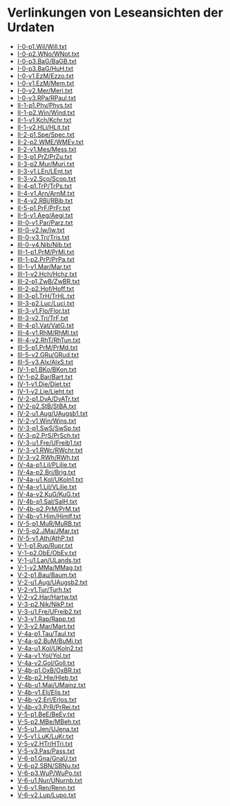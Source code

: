 # Verlinkungen von Leseansichten der Urdaten

- <a href="https://publikationen.badw.de/de/data?encoding=cp437&template=data_pre.tpl&url=https%3A%2F%2Fdaten.badw.de%2Fmhd-korpus%2F-%2Fraw%2Farbeitsfassung%2FP%2FI-0-p1.Wil%2FWill.txt" target="_blank" rel="noopener noreferrer">I-0-p1.Wil/Will.txt</a>
- <a href="https://publikationen.badw.de/de/data?encoding=cp437&template=data_pre.tpl&url=https%3A%2F%2Fdaten.badw.de%2Fmhd-korpus%2F-%2Fraw%2Farbeitsfassung%2FP%2FI-0-p2.WNo%2FWNot.txt" target="_blank" rel="noopener noreferrer">I-0-p2.WNo/WNot.txt</a>
- <a href="https://publikationen.badw.de/de/data?encoding=cp437&template=data_pre.tpl&url=https%3A%2F%2Fdaten.badw.de%2Fmhd-korpus%2F-%2Fraw%2Farbeitsfassung%2FP%2FI-0-p3.BaG%2FBaGB.txt" target="_blank" rel="noopener noreferrer">I-0-p3.BaG/BaGB.txt</a>
- <a href="https://publikationen.badw.de/de/data?encoding=cp437&template=data_pre.tpl&url=https%3A%2F%2Fdaten.badw.de%2Fmhd-korpus%2F-%2Fraw%2Farbeitsfassung%2FP%2FI-0-p3.BaG%2FHuH.txt" target="_blank" rel="noopener noreferrer">I-0-p3.BaG/HuH.txt</a>
- <a href="https://publikationen.badw.de/de/data?encoding=cp437&template=data_pre.tpl&url=https%3A%2F%2Fdaten.badw.de%2Fmhd-korpus%2F-%2Fraw%2Farbeitsfassung%2FP%2FI-0-v1.EzM%2FEzzo.txt" target="_blank" rel="noopener noreferrer">I-0-v1.EzM/Ezzo.txt</a>
- <a href="https://publikationen.badw.de/de/data?encoding=cp437&template=data_pre.tpl&url=https%3A%2F%2Fdaten.badw.de%2Fmhd-korpus%2F-%2Fraw%2Farbeitsfassung%2FP%2FI-0-v1.EzM%2FMem.txt" target="_blank" rel="noopener noreferrer">I-0-v1.EzM/Mem.txt</a>
- <a href="https://publikationen.badw.de/de/data?encoding=cp437&template=data_pre.tpl&url=https%3A%2F%2Fdaten.badw.de%2Fmhd-korpus%2F-%2Fraw%2Farbeitsfassung%2FP%2FI-0-v2.Mer%2FMeri.txt" target="_blank" rel="noopener noreferrer">I-0-v2.Mer/Meri.txt</a>
- <a href="https://publikationen.badw.de/de/data?encoding=cp437&template=data_pre.tpl&url=https%3A%2F%2Fdaten.badw.de%2Fmhd-korpus%2F-%2Fraw%2Farbeitsfassung%2FP%2FI-0-v3.RPa%2FRPaul.txt" target="_blank" rel="noopener noreferrer">I-0-v3.RPa/RPaul.txt</a>
- <a href="https://publikationen.badw.de/de/data?encoding=cp437&template=data_pre.tpl&url=https%3A%2F%2Fdaten.badw.de%2Fmhd-korpus%2F-%2Fraw%2Farbeitsfassung%2FP%2FII-1-p1.Phy%2FPhys.txt" target="_blank" rel="noopener noreferrer">II-1-p1.Phy/Phys.txt</a>
- <a href="https://publikationen.badw.de/de/data?encoding=cp437&template=data_pre.tpl&url=https%3A%2F%2Fdaten.badw.de%2Fmhd-korpus%2F-%2Fraw%2Farbeitsfassung%2FP%2FII-1-p2.Win%2FWind.txt" target="_blank" rel="noopener noreferrer">II-1-p2.Win/Wind.txt</a>
- <a href="https://publikationen.badw.de/de/data?encoding=cp437&template=data_pre.tpl&url=https%3A%2F%2Fdaten.badw.de%2Fmhd-korpus%2F-%2Fraw%2Farbeitsfassung%2FP%2FII-1-v1.Kch%2FKchr.txt" target="_blank" rel="noopener noreferrer">II-1-v1.Kch/Kchr.txt</a>
- <a href="https://publikationen.badw.de/de/data?encoding=cp437&template=data_pre.tpl&url=https%3A%2F%2Fdaten.badw.de%2Fmhd-korpus%2F-%2Fraw%2Farbeitsfassung%2FP%2FII-1-v2.HLi%2FHLit.txt" target="_blank" rel="noopener noreferrer">II-1-v2.HLi/HLit.txt</a>
- <a href="https://publikationen.badw.de/de/data?encoding=cp437&template=data_pre.tpl&url=https%3A%2F%2Fdaten.badw.de%2Fmhd-korpus%2F-%2Fraw%2Farbeitsfassung%2FP%2FII-2-p1.Spe%2FSpec.txt" target="_blank" rel="noopener noreferrer">II-2-p1.Spe/Spec.txt</a>
- <a href="https://publikationen.badw.de/de/data?encoding=cp437&template=data_pre.tpl&url=https%3A%2F%2Fdaten.badw.de%2Fmhd-korpus%2F-%2Fraw%2Farbeitsfassung%2FP%2FII-2-p2.WME%2FWMEv.txt" target="_blank" rel="noopener noreferrer">II-2-p2.WME/WMEv.txt</a>
- <a href="https://publikationen.badw.de/de/data?encoding=cp437&template=data_pre.tpl&url=https%3A%2F%2Fdaten.badw.de%2Fmhd-korpus%2F-%2Fraw%2Farbeitsfassung%2FP%2FII-2-v1.Mes%2FMess.txt" target="_blank" rel="noopener noreferrer">II-2-v1.Mes/Mess.txt</a>
- <a href="https://publikationen.badw.de/de/data?encoding=cp437&template=data_pre.tpl&url=https%3A%2F%2Fdaten.badw.de%2Fmhd-korpus%2F-%2Fraw%2Farbeitsfassung%2FP%2FII-3-p1.PrZ%2FPrZu.txt" target="_blank" rel="noopener noreferrer">II-3-p1.PrZ/PrZu.txt</a>
- <a href="https://publikationen.badw.de/de/data?encoding=cp437&template=data_pre.tpl&url=https%3A%2F%2Fdaten.badw.de%2Fmhd-korpus%2F-%2Fraw%2Farbeitsfassung%2FP%2FII-3-p2.Mur%2FMuri.txt" target="_blank" rel="noopener noreferrer">II-3-p2.Mur/Muri.txt</a>
- <a href="https://publikationen.badw.de/de/data?encoding=cp437&template=data_pre.tpl&url=https%3A%2F%2Fdaten.badw.de%2Fmhd-korpus%2F-%2Fraw%2Farbeitsfassung%2FP%2FII-3-v1.LEn%2FLEnt.txt" target="_blank" rel="noopener noreferrer">II-3-v1.LEn/LEnt.txt</a>
- <a href="https://publikationen.badw.de/de/data?encoding=cp437&template=data_pre.tpl&url=https%3A%2F%2Fdaten.badw.de%2Fmhd-korpus%2F-%2Fraw%2Farbeitsfassung%2FP%2FII-3-v2.Sco%2FScop.txt" target="_blank" rel="noopener noreferrer">II-3-v2.Sco/Scop.txt</a>
- <a href="https://publikationen.badw.de/de/data?encoding=cp437&template=data_pre.tpl&url=https%3A%2F%2Fdaten.badw.de%2Fmhd-korpus%2F-%2Fraw%2Farbeitsfassung%2FP%2FII-4-p1.TrP%2FTrPs.txt" target="_blank" rel="noopener noreferrer">II-4-p1.TrP/TrPs.txt</a>
- <a href="https://publikationen.badw.de/de/data?encoding=cp437&template=data_pre.tpl&url=https%3A%2F%2Fdaten.badw.de%2Fmhd-korpus%2F-%2Fraw%2Farbeitsfassung%2FP%2FII-4-v1.Arn%2FArnM.txt" target="_blank" rel="noopener noreferrer">II-4-v1.Arn/ArnM.txt</a>
- <a href="https://publikationen.badw.de/de/data?encoding=cp437&template=data_pre.tpl&url=https%3A%2F%2Fdaten.badw.de%2Fmhd-korpus%2F-%2Fraw%2Farbeitsfassung%2FP%2FII-4-v2.RBi%2FRBib.txt" target="_blank" rel="noopener noreferrer">II-4-v2.RBi/RBib.txt</a>
- <a href="https://publikationen.badw.de/de/data?encoding=cp437&template=data_pre.tpl&url=https%3A%2F%2Fdaten.badw.de%2Fmhd-korpus%2F-%2Fraw%2Farbeitsfassung%2FP%2FII-5-p1.PrF%2FPrFr.txt" target="_blank" rel="noopener noreferrer">II-5-p1.PrF/PrFr.txt</a>
- <a href="https://publikationen.badw.de/de/data?encoding=cp437&template=data_pre.tpl&url=https%3A%2F%2Fdaten.badw.de%2Fmhd-korpus%2F-%2Fraw%2Farbeitsfassung%2FP%2FII-5-v1.Aeg%2FAegi.txt" target="_blank" rel="noopener noreferrer">II-5-v1.Aeg/Aegi.txt</a>
- <a href="https://publikationen.badw.de/de/data?encoding=cp437&template=data_pre.tpl&url=https%3A%2F%2Fdaten.badw.de%2Fmhd-korpus%2F-%2Fraw%2Farbeitsfassung%2FP%2FIII-0-v1.Par%2FParz.txt" target="_blank" rel="noopener noreferrer">III-0-v1.Par/Parz.txt</a>
- <a href="https://publikationen.badw.de/de/data?encoding=cp437&template=data_pre.tpl&url=https%3A%2F%2Fdaten.badw.de%2Fmhd-korpus%2F-%2Fraw%2Farbeitsfassung%2FP%2FIII-0-v2.Iw%2FIw.txt" target="_blank" rel="noopener noreferrer">III-0-v2.Iw/Iw.txt</a>
- <a href="https://publikationen.badw.de/de/data?encoding=cp437&template=data_pre.tpl&url=https%3A%2F%2Fdaten.badw.de%2Fmhd-korpus%2F-%2Fraw%2Farbeitsfassung%2FP%2FIII-0-v3.Tri%2FTris.txt" target="_blank" rel="noopener noreferrer">III-0-v3.Tri/Tris.txt</a>
- <a href="https://publikationen.badw.de/de/data?encoding=cp437&template=data_pre.tpl&url=https%3A%2F%2Fdaten.badw.de%2Fmhd-korpus%2F-%2Fraw%2Farbeitsfassung%2FP%2FIII-0-v4.Nib%2FNib.txt" target="_blank" rel="noopener noreferrer">III-0-v4.Nib/Nib.txt</a>
- <a href="https://publikationen.badw.de/de/data?encoding=cp437&template=data_pre.tpl&url=https%3A%2F%2Fdaten.badw.de%2Fmhd-korpus%2F-%2Fraw%2Farbeitsfassung%2FP%2FIII-1-p1.PrM%2FPrMi.txt" target="_blank" rel="noopener noreferrer">III-1-p1.PrM/PrMi.txt</a>
- <a href="https://publikationen.badw.de/de/data?encoding=cp437&template=data_pre.tpl&url=https%3A%2F%2Fdaten.badw.de%2Fmhd-korpus%2F-%2Fraw%2Farbeitsfassung%2FP%2FIII-1-p2.PrP%2FPrPa.txt" target="_blank" rel="noopener noreferrer">III-1-p2.PrP/PrPa.txt</a>
- <a href="https://publikationen.badw.de/de/data?encoding=cp437&template=data_pre.tpl&url=https%3A%2F%2Fdaten.badw.de%2Fmhd-korpus%2F-%2Fraw%2Farbeitsfassung%2FP%2FIII-1-v1.Mar%2FMar.txt" target="_blank" rel="noopener noreferrer">III-1-v1.Mar/Mar.txt</a>
- <a href="https://publikationen.badw.de/de/data?encoding=cp437&template=data_pre.tpl&url=https%3A%2F%2Fdaten.badw.de%2Fmhd-korpus%2F-%2Fraw%2Farbeitsfassung%2FP%2FIII-1-v2.Hch%2FHchz.txt" target="_blank" rel="noopener noreferrer">III-1-v2.Hch/Hchz.txt</a>
- <a href="https://publikationen.badw.de/de/data?encoding=cp437&template=data_pre.tpl&url=https%3A%2F%2Fdaten.badw.de%2Fmhd-korpus%2F-%2Fraw%2Farbeitsfassung%2FP%2FIII-2-p1.ZwB%2FZwBR.txt" target="_blank" rel="noopener noreferrer">III-2-p1.ZwB/ZwBR.txt</a>
- <a href="https://publikationen.badw.de/de/data?encoding=cp437&template=data_pre.tpl&url=https%3A%2F%2Fdaten.badw.de%2Fmhd-korpus%2F-%2Fraw%2Farbeitsfassung%2FP%2FIII-2-p2.Hof%2FHoff.txt" target="_blank" rel="noopener noreferrer">III-2-p2.Hof/Hoff.txt</a>
- <a href="https://publikationen.badw.de/de/data?encoding=cp437&template=data_pre.tpl&url=https%3A%2F%2Fdaten.badw.de%2Fmhd-korpus%2F-%2Fraw%2Farbeitsfassung%2FP%2FIII-3-p1.TrH%2FTrHL.txt" target="_blank" rel="noopener noreferrer">III-3-p1.TrH/TrHL.txt</a>
- <a href="https://publikationen.badw.de/de/data?encoding=cp437&template=data_pre.tpl&url=https%3A%2F%2Fdaten.badw.de%2Fmhd-korpus%2F-%2Fraw%2Farbeitsfassung%2FP%2FIII-3-p2.Luc%2FLuci.txt" target="_blank" rel="noopener noreferrer">III-3-p2.Luc/Luci.txt</a>
- <a href="https://publikationen.badw.de/de/data?encoding=cp437&template=data_pre.tpl&url=https%3A%2F%2Fdaten.badw.de%2Fmhd-korpus%2F-%2Fraw%2Farbeitsfassung%2FP%2FIII-3-v1.Flo%2FFlor.txt" target="_blank" rel="noopener noreferrer">III-3-v1.Flo/Flor.txt</a>
- <a href="https://publikationen.badw.de/de/data?encoding=cp437&template=data_pre.tpl&url=https%3A%2F%2Fdaten.badw.de%2Fmhd-korpus%2F-%2Fraw%2Farbeitsfassung%2FP%2FIII-3-v2.Tri%2FTrF.txt" target="_blank" rel="noopener noreferrer">III-3-v2.Tri/TrF.txt</a>
- <a href="https://publikationen.badw.de/de/data?encoding=cp437&template=data_pre.tpl&url=https%3A%2F%2Fdaten.badw.de%2Fmhd-korpus%2F-%2Fraw%2Farbeitsfassung%2FP%2FIII-4-p1.Vat%2FVatG.txt" target="_blank" rel="noopener noreferrer">III-4-p1.Vat/VatG.txt</a>
- <a href="https://publikationen.badw.de/de/data?encoding=cp437&template=data_pre.tpl&url=https%3A%2F%2Fdaten.badw.de%2Fmhd-korpus%2F-%2Fraw%2Farbeitsfassung%2FP%2FIII-4-v1.RhM%2FRhMl.txt" target="_blank" rel="noopener noreferrer">III-4-v1.RhM/RhMl.txt</a>
- <a href="https://publikationen.badw.de/de/data?encoding=cp437&template=data_pre.tpl&url=https%3A%2F%2Fdaten.badw.de%2Fmhd-korpus%2F-%2Fraw%2Farbeitsfassung%2FP%2FIII-4-v2.RhT%2FRhTun.txt" target="_blank" rel="noopener noreferrer">III-4-v2.RhT/RhTun.txt</a>
- <a href="https://publikationen.badw.de/de/data?encoding=cp437&template=data_pre.tpl&url=https%3A%2F%2Fdaten.badw.de%2Fmhd-korpus%2F-%2Fraw%2Farbeitsfassung%2FP%2FIII-5-p1.PrM%2FPrMd.txt" target="_blank" rel="noopener noreferrer">III-5-p1.PrM/PrMd.txt</a>
- <a href="https://publikationen.badw.de/de/data?encoding=cp437&template=data_pre.tpl&url=https%3A%2F%2Fdaten.badw.de%2Fmhd-korpus%2F-%2Fraw%2Farbeitsfassung%2FP%2FIII-5-v2.GRu%2FGRud.txt" target="_blank" rel="noopener noreferrer">III-5-v2.GRu/GRud.txt</a>
- <a href="https://publikationen.badw.de/de/data?encoding=cp437&template=data_pre.tpl&url=https%3A%2F%2Fdaten.badw.de%2Fmhd-korpus%2F-%2Fraw%2Farbeitsfassung%2FP%2FIII-5-v3.Alx%2FAlxS.txt" target="_blank" rel="noopener noreferrer">III-5-v3.Alx/AlxS.txt</a>
- <a href="https://publikationen.badw.de/de/data?encoding=cp437&template=data_pre.tpl&url=https%3A%2F%2Fdaten.badw.de%2Fmhd-korpus%2F-%2Fraw%2Farbeitsfassung%2FP%2FIV-1-p1.BKo%2FBKon.txt" target="_blank" rel="noopener noreferrer">IV-1-p1.BKo/BKon.txt</a>
- <a href="https://publikationen.badw.de/de/data?encoding=cp437&template=data_pre.tpl&url=https%3A%2F%2Fdaten.badw.de%2Fmhd-korpus%2F-%2Fraw%2Farbeitsfassung%2FP%2FIV-1-p2.Bar%2FBart.txt" target="_blank" rel="noopener noreferrer">IV-1-p2.Bar/Bart.txt</a>
- <a href="https://publikationen.badw.de/de/data?encoding=cp437&template=data_pre.tpl&url=https%3A%2F%2Fdaten.badw.de%2Fmhd-korpus%2F-%2Fraw%2Farbeitsfassung%2FP%2FIV-1-v1.Die%2FDiet.txt" target="_blank" rel="noopener noreferrer">IV-1-v1.Die/Diet.txt</a>
- <a href="https://publikationen.badw.de/de/data?encoding=cp437&template=data_pre.tpl&url=https%3A%2F%2Fdaten.badw.de%2Fmhd-korpus%2F-%2Fraw%2Farbeitsfassung%2FP%2FIV-1-v2.Lie%2FLieht.txt" target="_blank" rel="noopener noreferrer">IV-1-v2.Lie/Lieht.txt</a>
- <a href="https://publikationen.badw.de/de/data?encoding=cp437&template=data_pre.tpl&url=https%3A%2F%2Fdaten.badw.de%2Fmhd-korpus%2F-%2Fraw%2Farbeitsfassung%2FP%2FIV-2-p1.DvA%2FDvATr.txt" target="_blank" rel="noopener noreferrer">IV-2-p1.DvA/DvATr.txt</a>
- <a href="https://publikationen.badw.de/de/data?encoding=cp437&template=data_pre.tpl&url=https%3A%2F%2Fdaten.badw.de%2Fmhd-korpus%2F-%2Fraw%2Farbeitsfassung%2FP%2FIV-2-p2.StB%2FStBA.txt" target="_blank" rel="noopener noreferrer">IV-2-p2.StB/StBA.txt</a>
- <a href="https://publikationen.badw.de/de/data?encoding=cp437&template=data_pre.tpl&url=https%3A%2F%2Fdaten.badw.de%2Fmhd-korpus%2F-%2Fraw%2Farbeitsfassung%2FP%2FIV-2-u1.Aug%2FUAugsb1.txt" target="_blank" rel="noopener noreferrer">IV-2-u1.Aug/UAugsb1.txt</a>
- <a href="https://publikationen.badw.de/de/data?encoding=cp437&template=data_pre.tpl&url=https%3A%2F%2Fdaten.badw.de%2Fmhd-korpus%2F-%2Fraw%2Farbeitsfassung%2FP%2FIV-2-v1.Win%2FWins.txt" target="_blank" rel="noopener noreferrer">IV-2-v1.Win/Wins.txt</a>
- <a href="https://publikationen.badw.de/de/data?encoding=cp437&template=data_pre.tpl&url=https%3A%2F%2Fdaten.badw.de%2Fmhd-korpus%2F-%2Fraw%2Farbeitsfassung%2FP%2FIV-3-p1.SwS%2FSwSp.txt" target="_blank" rel="noopener noreferrer">IV-3-p1.SwS/SwSp.txt</a>
- <a href="https://publikationen.badw.de/de/data?encoding=cp437&template=data_pre.tpl&url=https%3A%2F%2Fdaten.badw.de%2Fmhd-korpus%2F-%2Fraw%2Farbeitsfassung%2FP%2FIV-3-p2.PrS%2FPrSch.txt" target="_blank" rel="noopener noreferrer">IV-3-p2.PrS/PrSch.txt</a>
- <a href="https://publikationen.badw.de/de/data?encoding=cp437&template=data_pre.tpl&url=https%3A%2F%2Fdaten.badw.de%2Fmhd-korpus%2F-%2Fraw%2Farbeitsfassung%2FP%2FIV-3-u1.Fre%2FUFreib1.txt" target="_blank" rel="noopener noreferrer">IV-3-u1.Fre/UFreib1.txt</a>
- <a href="https://publikationen.badw.de/de/data?encoding=cp437&template=data_pre.tpl&url=https%3A%2F%2Fdaten.badw.de%2Fmhd-korpus%2F-%2Fraw%2Farbeitsfassung%2FP%2FIV-3-v1.RWc%2FRWchr.txt" target="_blank" rel="noopener noreferrer">IV-3-v1.RWc/RWchr.txt</a>
- <a href="https://publikationen.badw.de/de/data?encoding=cp437&template=data_pre.tpl&url=https%3A%2F%2Fdaten.badw.de%2Fmhd-korpus%2F-%2Fraw%2Farbeitsfassung%2FP%2FIV-3-v2.RWh%2FRWh.txt" target="_blank" rel="noopener noreferrer">IV-3-v2.RWh/RWh.txt</a>
- <a href="https://publikationen.badw.de/de/data?encoding=cp437&template=data_pre.tpl&url=https%3A%2F%2Fdaten.badw.de%2Fmhd-korpus%2F-%2Fraw%2Farbeitsfassung%2FP%2FIV-4a-p1.Lil%2FPLilie.txt" target="_blank" rel="noopener noreferrer">IV-4a-p1.Lil/PLilie.txt</a>
- <a href="https://publikationen.badw.de/de/data?encoding=cp437&template=data_pre.tpl&url=https%3A%2F%2Fdaten.badw.de%2Fmhd-korpus%2F-%2Fraw%2Farbeitsfassung%2FP%2FIV-4a-p2.Bri%2FBrig.txt" target="_blank" rel="noopener noreferrer">IV-4a-p2.Bri/Brig.txt</a>
- <a href="https://publikationen.badw.de/de/data?encoding=cp437&template=data_pre.tpl&url=https%3A%2F%2Fdaten.badw.de%2Fmhd-korpus%2F-%2Fraw%2Farbeitsfassung%2FP%2FIV-4a-u1.Kol%2FUKoln1.txt" target="_blank" rel="noopener noreferrer">IV-4a-u1.Kol/UKoln1.txt</a>
- <a href="https://publikationen.badw.de/de/data?encoding=cp437&template=data_pre.tpl&url=https%3A%2F%2Fdaten.badw.de%2Fmhd-korpus%2F-%2Fraw%2Farbeitsfassung%2FP%2FIV-4a-v1.Lil%2FVLilie.txt" target="_blank" rel="noopener noreferrer">IV-4a-v1.Lil/VLilie.txt</a>
- <a href="https://publikationen.badw.de/de/data?encoding=cp437&template=data_pre.tpl&url=https%3A%2F%2Fdaten.badw.de%2Fmhd-korpus%2F-%2Fraw%2Farbeitsfassung%2FP%2FIV-4a-v2.KuG%2FKuG.txt" target="_blank" rel="noopener noreferrer">IV-4a-v2.KuG/KuG.txt</a>
- <a href="https://publikationen.badw.de/de/data?encoding=cp437&template=data_pre.tpl&url=https%3A%2F%2Fdaten.badw.de%2Fmhd-korpus%2F-%2Fraw%2Farbeitsfassung%2FP%2FIV-4b-p1.Sal%2FSalH.txt" target="_blank" rel="noopener noreferrer">IV-4b-p1.Sal/SalH.txt</a>
- <a href="https://publikationen.badw.de/de/data?encoding=cp437&template=data_pre.tpl&url=https%3A%2F%2Fdaten.badw.de%2Fmhd-korpus%2F-%2Fraw%2Farbeitsfassung%2FP%2FIV-4b-p2.PrM%2FPrM.txt" target="_blank" rel="noopener noreferrer">IV-4b-p2.PrM/PrM.txt</a>
- <a href="https://publikationen.badw.de/de/data?encoding=cp437&template=data_pre.tpl&url=https%3A%2F%2Fdaten.badw.de%2Fmhd-korpus%2F-%2Fraw%2Farbeitsfassung%2FP%2FIV-4b-v1.Him%2FHimlf.txt" target="_blank" rel="noopener noreferrer">IV-4b-v1.Him/Himlf.txt</a>
- <a href="https://publikationen.badw.de/de/data?encoding=cp437&template=data_pre.tpl&url=https%3A%2F%2Fdaten.badw.de%2Fmhd-korpus%2F-%2Fraw%2Farbeitsfassung%2FP%2FIV-5-p1.MuR%2FMuRB.txt" target="_blank" rel="noopener noreferrer">IV-5-p1.MuR/MuRB.txt</a>
- <a href="https://publikationen.badw.de/de/data?encoding=cp437&template=data_pre.tpl&url=https%3A%2F%2Fdaten.badw.de%2Fmhd-korpus%2F-%2Fraw%2Farbeitsfassung%2FP%2FIV-5-p2.JMa%2FJMar.txt" target="_blank" rel="noopener noreferrer">IV-5-p2.JMa/JMar.txt</a>
- <a href="https://publikationen.badw.de/de/data?encoding=cp437&template=data_pre.tpl&url=https%3A%2F%2Fdaten.badw.de%2Fmhd-korpus%2F-%2Fraw%2Farbeitsfassung%2FP%2FIV-5-v1.Ath%2FAthP.txt" target="_blank" rel="noopener noreferrer">IV-5-v1.Ath/AthP.txt</a>
- <a href="https://publikationen.badw.de/de/data?encoding=cp437&template=data_pre.tpl&url=https%3A%2F%2Fdaten.badw.de%2Fmhd-korpus%2F-%2Fraw%2Farbeitsfassung%2FP%2FV-1-p1.Rup%2FRupr.txt" target="_blank" rel="noopener noreferrer">V-1-p1.Rup/Rupr.txt</a>
- <a href="https://publikationen.badw.de/de/data?encoding=cp437&template=data_pre.tpl&url=https%3A%2F%2Fdaten.badw.de%2Fmhd-korpus%2F-%2Fraw%2Farbeitsfassung%2FP%2FV-1-p2.ObE%2FObEv.txt" target="_blank" rel="noopener noreferrer">V-1-p2.ObE/ObEv.txt</a>
- <a href="https://publikationen.badw.de/de/data?encoding=cp437&template=data_pre.tpl&url=https%3A%2F%2Fdaten.badw.de%2Fmhd-korpus%2F-%2Fraw%2Farbeitsfassung%2FP%2FV-1-u1.Lan%2FULands.txt" target="_blank" rel="noopener noreferrer">V-1-u1.Lan/ULands.txt</a>
- <a href="https://publikationen.badw.de/de/data?encoding=cp437&template=data_pre.tpl&url=https%3A%2F%2Fdaten.badw.de%2Fmhd-korpus%2F-%2Fraw%2Farbeitsfassung%2FP%2FV-1-v2.MMa%2FMMag.txt" target="_blank" rel="noopener noreferrer">V-1-v2.MMa/MMag.txt</a>
- <a href="https://publikationen.badw.de/de/data?encoding=cp437&template=data_pre.tpl&url=https%3A%2F%2Fdaten.badw.de%2Fmhd-korpus%2F-%2Fraw%2Farbeitsfassung%2FP%2FV-2-p1.Bau%2FBaum.txt" target="_blank" rel="noopener noreferrer">V-2-p1.Bau/Baum.txt</a>
- <a href="https://publikationen.badw.de/de/data?encoding=cp437&template=data_pre.tpl&url=https%3A%2F%2Fdaten.badw.de%2Fmhd-korpus%2F-%2Fraw%2Farbeitsfassung%2FP%2FV-2-u1.Aug%2FUAugsb2.txt" target="_blank" rel="noopener noreferrer">V-2-u1.Aug/UAugsb2.txt</a>
- <a href="https://publikationen.badw.de/de/data?encoding=cp437&template=data_pre.tpl&url=https%3A%2F%2Fdaten.badw.de%2Fmhd-korpus%2F-%2Fraw%2Farbeitsfassung%2FP%2FV-2-v1.Tur%2FTurh.txt" target="_blank" rel="noopener noreferrer">V-2-v1.Tur/Turh.txt</a>
- <a href="https://publikationen.badw.de/de/data?encoding=cp437&template=data_pre.tpl&url=https%3A%2F%2Fdaten.badw.de%2Fmhd-korpus%2F-%2Fraw%2Farbeitsfassung%2FP%2FV-2-v2.Har%2FHartw.txt" target="_blank" rel="noopener noreferrer">V-2-v2.Har/Hartw.txt</a>
- <a href="https://publikationen.badw.de/de/data?encoding=cp437&template=data_pre.tpl&url=https%3A%2F%2Fdaten.badw.de%2Fmhd-korpus%2F-%2Fraw%2Farbeitsfassung%2FP%2FV-3-p2.Nik%2FNikP.txt" target="_blank" rel="noopener noreferrer">V-3-p2.Nik/NikP.txt</a>
- <a href="https://publikationen.badw.de/de/data?encoding=cp437&template=data_pre.tpl&url=https%3A%2F%2Fdaten.badw.de%2Fmhd-korpus%2F-%2Fraw%2Farbeitsfassung%2FP%2FV-3-u1.Fre%2FUFreib2.txt" target="_blank" rel="noopener noreferrer">V-3-u1.Fre/UFreib2.txt</a>
- <a href="https://publikationen.badw.de/de/data?encoding=cp437&template=data_pre.tpl&url=https%3A%2F%2Fdaten.badw.de%2Fmhd-korpus%2F-%2Fraw%2Farbeitsfassung%2FP%2FV-3-v1.Rap%2FRapp.txt" target="_blank" rel="noopener noreferrer">V-3-v1.Rap/Rapp.txt</a>
- <a href="https://publikationen.badw.de/de/data?encoding=cp437&template=data_pre.tpl&url=https%3A%2F%2Fdaten.badw.de%2Fmhd-korpus%2F-%2Fraw%2Farbeitsfassung%2FP%2FV-3-v2.Mar%2FMart.txt" target="_blank" rel="noopener noreferrer">V-3-v2.Mar/Mart.txt</a>
- <a href="https://publikationen.badw.de/de/data?encoding=cp437&template=data_pre.tpl&url=https%3A%2F%2Fdaten.badw.de%2Fmhd-korpus%2F-%2Fraw%2Farbeitsfassung%2FP%2FV-4a-p1.Tau%2FTaul.txt" target="_blank" rel="noopener noreferrer">V-4a-p1.Tau/Taul.txt</a>
- <a href="https://publikationen.badw.de/de/data?encoding=cp437&template=data_pre.tpl&url=https%3A%2F%2Fdaten.badw.de%2Fmhd-korpus%2F-%2Fraw%2Farbeitsfassung%2FP%2FV-4a-p2.BuM%2FBuMi.txt" target="_blank" rel="noopener noreferrer">V-4a-p2.BuM/BuMi.txt</a>
- <a href="https://publikationen.badw.de/de/data?encoding=cp437&template=data_pre.tpl&url=https%3A%2F%2Fdaten.badw.de%2Fmhd-korpus%2F-%2Fraw%2Farbeitsfassung%2FP%2FV-4a-u1.Kol%2FUKoln2.txt" target="_blank" rel="noopener noreferrer">V-4a-u1.Kol/UKoln2.txt</a>
- <a href="https://publikationen.badw.de/de/data?encoding=cp437&template=data_pre.tpl&url=https%3A%2F%2Fdaten.badw.de%2Fmhd-korpus%2F-%2Fraw%2Farbeitsfassung%2FP%2FV-4a-v1.Yol%2FYol.txt" target="_blank" rel="noopener noreferrer">V-4a-v1.Yol/Yol.txt</a>
- <a href="https://publikationen.badw.de/de/data?encoding=cp437&template=data_pre.tpl&url=https%3A%2F%2Fdaten.badw.de%2Fmhd-korpus%2F-%2Fraw%2Farbeitsfassung%2FP%2FV-4a-v2.Gol%2FGoll.txt" target="_blank" rel="noopener noreferrer">V-4a-v2.Gol/Goll.txt</a>
- <a href="https://publikationen.badw.de/de/data?encoding=cp437&template=data_pre.tpl&url=https%3A%2F%2Fdaten.badw.de%2Fmhd-korpus%2F-%2Fraw%2Farbeitsfassung%2FP%2FV-4b-p1.OxB%2FOxBR.txt" target="_blank" rel="noopener noreferrer">V-4b-p1.OxB/OxBR.txt</a>
- <a href="https://publikationen.badw.de/de/data?encoding=cp437&template=data_pre.tpl&url=https%3A%2F%2Fdaten.badw.de%2Fmhd-korpus%2F-%2Fraw%2Farbeitsfassung%2FP%2FV-4b-p2.Hle%2FHleb.txt" target="_blank" rel="noopener noreferrer">V-4b-p2.Hle/Hleb.txt</a>
- <a href="https://publikationen.badw.de/de/data?encoding=cp437&template=data_pre.tpl&url=https%3A%2F%2Fdaten.badw.de%2Fmhd-korpus%2F-%2Fraw%2Farbeitsfassung%2FP%2FV-4b-u1.Mai%2FUMainz.txt" target="_blank" rel="noopener noreferrer">V-4b-u1.Mai/UMainz.txt</a>
- <a href="https://publikationen.badw.de/de/data?encoding=cp437&template=data_pre.tpl&url=https%3A%2F%2Fdaten.badw.de%2Fmhd-korpus%2F-%2Fraw%2Farbeitsfassung%2FP%2FV-4b-v1.Eli%2FElis.txt" target="_blank" rel="noopener noreferrer">V-4b-v1.Eli/Elis.txt</a>
- <a href="https://publikationen.badw.de/de/data?encoding=cp437&template=data_pre.tpl&url=https%3A%2F%2Fdaten.badw.de%2Fmhd-korpus%2F-%2Fraw%2Farbeitsfassung%2FP%2FV-4b-v2.Erl%2FErlos.txt" target="_blank" rel="noopener noreferrer">V-4b-v2.Erl/Erlos.txt</a>
- <a href="https://publikationen.badw.de/de/data?encoding=cp437&template=data_pre.tpl&url=https%3A%2F%2Fdaten.badw.de%2Fmhd-korpus%2F-%2Fraw%2Farbeitsfassung%2FP%2FV-4b-v3.PrR%2FPrRei.txt" target="_blank" rel="noopener noreferrer">V-4b-v3.PrR/PrRei.txt</a>
- <a href="https://publikationen.badw.de/de/data?encoding=cp437&template=data_pre.tpl&url=https%3A%2F%2Fdaten.badw.de%2Fmhd-korpus%2F-%2Fraw%2Farbeitsfassung%2FP%2FV-5-p1.BeE%2FBeEv.txt" target="_blank" rel="noopener noreferrer">V-5-p1.BeE/BeEv.txt</a>
- <a href="https://publikationen.badw.de/de/data?encoding=cp437&template=data_pre.tpl&url=https%3A%2F%2Fdaten.badw.de%2Fmhd-korpus%2F-%2Fraw%2Farbeitsfassung%2FP%2FV-5-p2.MBe%2FMBeh.txt" target="_blank" rel="noopener noreferrer">V-5-p2.MBe/MBeh.txt</a>
- <a href="https://publikationen.badw.de/de/data?encoding=cp437&template=data_pre.tpl&url=https%3A%2F%2Fdaten.badw.de%2Fmhd-korpus%2F-%2Fraw%2Farbeitsfassung%2FP%2FV-5-u1.Jen%2FUJena.txt" target="_blank" rel="noopener noreferrer">V-5-u1.Jen/UJena.txt</a>
- <a href="https://publikationen.badw.de/de/data?encoding=cp437&template=data_pre.tpl&url=https%3A%2F%2Fdaten.badw.de%2Fmhd-korpus%2F-%2Fraw%2Farbeitsfassung%2FP%2FV-5-v1.LuK%2FLuKr.txt" target="_blank" rel="noopener noreferrer">V-5-v1.LuK/LuKr.txt</a>
- <a href="https://publikationen.badw.de/de/data?encoding=cp437&template=data_pre.tpl&url=https%3A%2F%2Fdaten.badw.de%2Fmhd-korpus%2F-%2Fraw%2Farbeitsfassung%2FP%2FV-5-v2.HTr%2FHTri.txt" target="_blank" rel="noopener noreferrer">V-5-v2.HTr/HTri.txt</a>
- <a href="https://publikationen.badw.de/de/data?encoding=cp437&template=data_pre.tpl&url=https%3A%2F%2Fdaten.badw.de%2Fmhd-korpus%2F-%2Fraw%2Farbeitsfassung%2FP%2FV-5-v3.Pas%2FPass.txt" target="_blank" rel="noopener noreferrer">V-5-v3.Pas/Pass.txt</a>
- <a href="https://publikationen.badw.de/de/data?encoding=cp437&template=data_pre.tpl&url=https%3A%2F%2Fdaten.badw.de%2Fmhd-korpus%2F-%2Fraw%2Farbeitsfassung%2FP%2FV-6-p1.Gna%2FGnaU.txt" target="_blank" rel="noopener noreferrer">V-6-p1.Gna/GnaU.txt</a>
- <a href="https://publikationen.badw.de/de/data?encoding=cp437&template=data_pre.tpl&url=https%3A%2F%2Fdaten.badw.de%2Fmhd-korpus%2F-%2Fraw%2Farbeitsfassung%2FP%2FV-6-p2.SBN%2FSBNu.txt" target="_blank" rel="noopener noreferrer">V-6-p2.SBN/SBNu.txt</a>
- <a href="https://publikationen.badw.de/de/data?encoding=cp437&template=data_pre.tpl&url=https%3A%2F%2Fdaten.badw.de%2Fmhd-korpus%2F-%2Fraw%2Farbeitsfassung%2FP%2FV-6-p3.WuP%2FWuPo.txt" target="_blank" rel="noopener noreferrer">V-6-p3.WuP/WuPo.txt</a>
- <a href="https://publikationen.badw.de/de/data?encoding=cp437&template=data_pre.tpl&url=https%3A%2F%2Fdaten.badw.de%2Fmhd-korpus%2F-%2Fraw%2Farbeitsfassung%2FP%2FV-6-u1.Nur%2FUNurnb.txt" target="_blank" rel="noopener noreferrer">V-6-u1.Nur/UNurnb.txt</a>
- <a href="https://publikationen.badw.de/de/data?encoding=cp437&template=data_pre.tpl&url=https%3A%2F%2Fdaten.badw.de%2Fmhd-korpus%2F-%2Fraw%2Farbeitsfassung%2FP%2FV-6-v1.Ren%2FRenn.txt" target="_blank" rel="noopener noreferrer">V-6-v1.Ren/Renn.txt</a>
- <a href="https://publikationen.badw.de/de/data?encoding=cp437&template=data_pre.tpl&url=https%3A%2F%2Fdaten.badw.de%2Fmhd-korpus%2F-%2Fraw%2Farbeitsfassung%2FP%2FV-6-v2.Lup%2FLupo.txt" target="_blank" rel="noopener noreferrer">V-6-v2.Lup/Lupo.txt</a>
